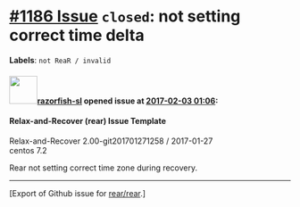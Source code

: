 [\#1186 Issue](https://github.com/rear/rear/issues/1186) `closed`: not setting correct time delta
=================================================================================================

**Labels**: `not ReaR / invalid`

#### <img src="https://avatars.githubusercontent.com/u/4497476?v=4" width="50">[razorfish-sl](https://github.com/razorfish-sl) opened issue at [2017-02-03 01:06](https://github.com/rear/rear/issues/1186):

#### Relax-and-Recover (rear) Issue Template

Relax-and-Recover 2.00-git201701271258 / 2017-01-27  
centos 7.2

Rear not setting correct time zone during recovery.

------------------------------------------------------------------------

\[Export of Github issue for
[rear/rear](https://github.com/rear/rear).\]
